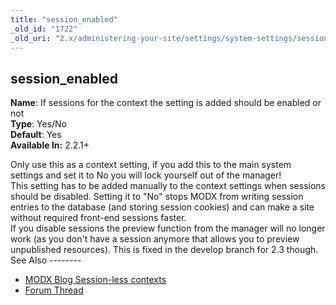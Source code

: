 ```yaml
---
title: "session_enabled"
_old_id: "1722"
_old_uri: "2.x/administering-your-site/settings/system-settings/session_enabled"
---
```


session\_enabled
----------------

 **Name**: If sessions for the context the setting is added should be enabled or not   
**Type**: Yes/No   
**Default**: Yes   
**Available In:** 2.2.1+

<div class="warning"> Only use this as a context setting, if you add this to the main system settings and set it to No you will lock yourself out of the manager! </div> This setting has to be added manually to the context settings when sessions should be disabled. Setting it to "No" stops MODX from writing session entries to the database (and storing session cookies) and can make a site without required front-end sessions faster.

<div class="info"> If you disable sessions the preview function from the manager will no longer work (as you don't have a session anymore that allows you to preview unpublished resources). This is fixed in the develop branch for 2.3 though. </div>See Also
--------

- [MODX Blog Session-less contexts](http://develop.modx.com/blog/2012/04/05/new-for-2.2.1-session-less-contexts/)
- [Forum Thread](http://forums.modx.com/thread/?thread=75651)